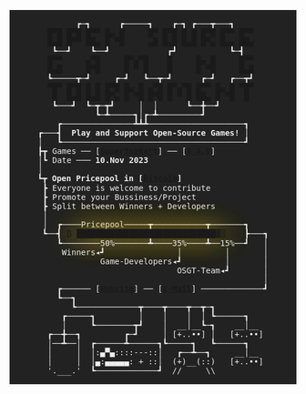 <main>
<center>
<pre style="background-color: #222; color: #eee;">                                  
         ┏─┓      ┏─────┓    ┏─┓ ┏───┳───┓        <span><a style="text-decoration: none;" href="https://open-source-gaming-tournament.com/">
   █▀█ █▀█ █▀▀ █▄ █     █▀ █▀█ █ █ █▀█ █▀▀ █▀▀    
   █▄█ █▀▀ ██▄ █ ▀█     ▄█ █▄█ █▄█ █▀▄ █▄▄ ██▄    </span></a>
    ┗──┛    ┗──┛            ┏┛           ┗─┫      <span><a style="text-decoration: none;" href="https://open-source-gaming-tournament.com/">
   █▀▀     ▄▀█     █▀▄▀█    █     █▄ █     █▀▀    
   █▄█     █▀█     █ ▀ █    █     █ ▀█     █▄█    </span></a>
   ┗─────┳─┛     ┏─┛   ┗──┳─┛      ┏─┛   ┏──┳┛    <span><a style="text-decoration: none;" href="https://open-source-gaming-tournament.com/">
   ▀█▀ █▀█ █ █ █▀█ █▄ █ ▄▀█ █▀▄▀█ █▀▀ █▄ █ ▀█▀    
    █  █▄█ █▄█ █▀▄ █ ▀█ █▀█ █ ▀ █ ██▄ █ ▀█  █     </span></a>
    ┗───┛  ┗─┳─┳┛     │  │      ┗──╋──┛           
             ┗─┻─────┓│┏─┻─────────┛              
     ┏───────────────┻┻┻────────────────────┓     
 ┏───┫  <b>Play and Support Open-Source Games!</b> │     
 │   ┗──────────────────────────────────────┛     
 ┣┳ Games ── [<b><a href="https://supertuxkart.net/Main_Page">SuperTuxKart</a></b>] ── [<b><a href="https://play0ad.com/">0 A.D</a></b>]            
 │┗ Date ─── <b>10.Nov 2023</b>                          
 │                                                
 ┗┳ <b>Open Pricepool in [<a href="https://electrum.org/">₿itcoin</a>]</b>                   
  ┣ Everyone is welcome to contribute             
  ┣ Promote your Bussiness/Project                
  ┣ Split between Winners + Developers            
  │                                               
  │  ┏────Pricepool─────┳───────────┳───────┓     
  ┗──┫ <a style=" text-shadow: 0px 0px 50px  #f9cc33;">₿ █████████████████████████████▓▒░░░</a> ┣───┓ 
     ┗────────50%───────┻────35%────┻──15%──┛   │ 
      Winners◂┛               │         │       │ 
              Game-Developers◂┛         │       │ 
                              OSGT-Team◂┛       │ 
                                                │ 
     ┏────── [<b><a href="https://open-source-gaming-tournament.com/">Website</a></b>] ── [<b><a href="mailto:info@open-source-gaming-tournament.com">E-Mail</a></b>] ─────────────┛ 
     ┗──┓                                         
        ┗─────────────┳────┳────┳──┳─┓            
      ┏─────┓         │    │    │  │ ┗──────┓     
      │     ┗────────┳┛    │  __│__┗─┓    __│__   
   ┏──╋──┓         ┏─┛     │ [+..••] │   [+..••]  
   │──┻──│  ┏──────┻──────┓┗─────┓   ┗──────┓     
   │     │  │:▄▀▄::::---::│   ┏──┻──┓     __│__   
   │     │  │▄:▄▄▄▄▄: + ::│  (+)__(::)   [+..••]  
   '.___.'  ┗─────────────┛  //     \\            

</pre>
</center>
</main>
